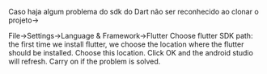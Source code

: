 Caso haja algum problema do sdk do Dart não ser reconhecido ao clonar o projeto->

File->Settings->Language & Framework->Flutter
Choose flutter SDK path: the first time we install flutter, we choose the location where the flutter should be installed. Choose this location.
Click OK and the android studio will refresh. Carry on if the problem is solved.

